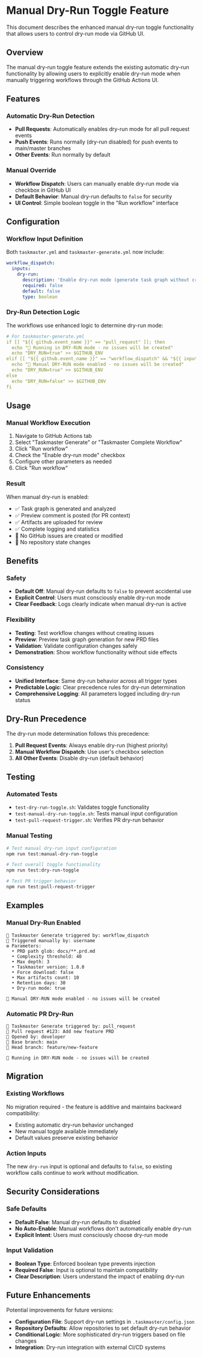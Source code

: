 # Manual Dry-Run Toggle Feature

This document describes the enhanced manual dry-run toggle functionality that allows users to control dry-run mode via GitHub UI.

## Overview

The manual dry-run toggle feature extends the existing automatic dry-run functionality by allowing users to explicitly enable dry-run mode when manually triggering workflows through the GitHub Actions UI.

## Features

### Automatic Dry-Run Detection
- **Pull Requests**: Automatically enables dry-run mode for all pull request events
- **Push Events**: Runs normally (dry-run disabled) for push events to main/master branches  
- **Other Events**: Run normally by default

### Manual Override
- **Workflow Dispatch**: Users can manually enable dry-run mode via checkbox in GitHub UI
- **Default Behavior**: Manual dry-run defaults to `false` for security
- **UI Control**: Simple boolean toggle in the "Run workflow" interface

## Configuration

### Workflow Input Definition
Both `taskmaster.yml` and `taskmaster-generate.yml` now include:

```yaml
workflow_dispatch:
  inputs:
    dry-run:
      description: 'Enable dry-run mode (generate task graph without creating issues)'
      required: false
      default: false
      type: boolean
```

### Dry-Run Detection Logic
The workflows use enhanced logic to determine dry-run mode:

```yaml
# For taskmaster-generate.yml
if [[ "${{ github.event_name }}" == "pull_request" ]]; then
  echo "🎯 Running in DRY-RUN mode - no issues will be created"
  echo "DRY_RUN=true" >> $GITHUB_ENV
elif [[ "${{ github.event_name }}" == "workflow_dispatch" && "${{ inputs.dry-run }}" == "true" ]]; then
  echo "🎯 Manual DRY-RUN mode enabled - no issues will be created"
  echo "DRY_RUN=true" >> $GITHUB_ENV
else
  echo "DRY_RUN=false" >> $GITHUB_ENV
fi
```

## Usage

### Manual Workflow Execution
1. Navigate to GitHub Actions tab
2. Select "Taskmaster Generate" or "Taskmaster Complete Workflow"
3. Click "Run workflow"
4. Check the "Enable dry-run mode" checkbox
5. Configure other parameters as needed
6. Click "Run workflow"

### Result
When manual dry-run is enabled:
- ✅ Task graph is generated and analyzed
- ✅ Preview comment is posted (for PR context)
- ✅ Artifacts are uploaded for review
- ✅ Complete logging and statistics
- 🚫 No GitHub issues are created or modified
- 🚫 No repository state changes

## Benefits

### Safety
- **Default Off**: Manual dry-run defaults to `false` to prevent accidental use
- **Explicit Control**: Users must consciously enable dry-run mode
- **Clear Feedback**: Logs clearly indicate when manual dry-run is active

### Flexibility
- **Testing**: Test workflow changes without creating issues
- **Preview**: Preview task graph generation for new PRD files
- **Validation**: Validate configuration changes safely
- **Demonstration**: Show workflow functionality without side effects

### Consistency
- **Unified Interface**: Same dry-run behavior across all trigger types
- **Predictable Logic**: Clear precedence rules for dry-run determination
- **Comprehensive Logging**: All parameters logged including dry-run status

## Dry-Run Precedence

The dry-run mode determination follows this precedence:

1. **Pull Request Events**: Always enable dry-run (highest priority)
2. **Manual Workflow Dispatch**: Use user's checkbox selection
3. **All Other Events**: Disable dry-run (default behavior)

## Testing

### Automated Tests
- `test-dry-run-toggle.sh`: Validates toggle functionality
- `test-manual-dry-run-toggle.sh`: Tests manual input configuration
- `test-pull-request-trigger.sh`: Verifies PR dry-run behavior

### Manual Testing
```bash
# Test manual dry-run input configuration
npm run test:manual-dry-run-toggle

# Test overall toggle functionality  
npm run test:dry-run-toggle

# Test PR trigger behavior
npm run test:pull-request-trigger
```

## Examples

### Manual Dry-Run Enabled
```
🚀 Taskmaster Generate triggered by: workflow_dispatch
👤 Triggered manually by: username
⚙️ Parameters:
  • PRD path glob: docs/**.prd.md
  • Complexity threshold: 40
  • Max depth: 3
  • Taskmaster version: 1.0.0
  • Force download: false
  • Max artifacts count: 10
  • Retention days: 30
  • Dry-run mode: true
  
🎯 Manual DRY-RUN mode enabled - no issues will be created
```

### Automatic PR Dry-Run
```
🚀 Taskmaster Generate triggered by: pull_request
🔀 Pull request #123: Add new feature PRD
👤 Opened by: developer
📄 Base branch: main
📄 Head branch: feature/new-feature

🎯 Running in DRY-RUN mode - no issues will be created
```

## Migration

### Existing Workflows
No migration required - the feature is additive and maintains backward compatibility:
- Existing automatic dry-run behavior unchanged
- New manual toggle available immediately
- Default values preserve existing behavior

### Action Inputs
The new `dry-run` input is optional and defaults to `false`, so existing workflow calls continue to work without modification.

## Security Considerations

### Safe Defaults
- **Default False**: Manual dry-run defaults to disabled
- **No Auto-Enable**: Manual workflows don't automatically enable dry-run
- **Explicit Intent**: Users must consciously choose dry-run mode

### Input Validation
- **Boolean Type**: Enforced boolean type prevents injection
- **Required False**: Input is optional to maintain compatibility
- **Clear Description**: Users understand the impact of enabling dry-run

## Future Enhancements

Potential improvements for future versions:
- **Configuration File**: Support dry-run settings in `.taskmaster/config.json`
- **Repository Defaults**: Allow repositories to set default dry-run behavior
- **Conditional Logic**: More sophisticated dry-run triggers based on file changes
- **Integration**: Dry-run integration with external CI/CD systems